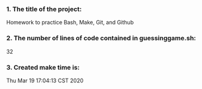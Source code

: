 ### 1. The title of the project: 
Homework to practice Bash, Make, Git, and Github
### 2. The number of lines of code contained in guessinggame.sh: 
32
### 3. Created make time is: 
Thu Mar 19 17:04:13 CST 2020
